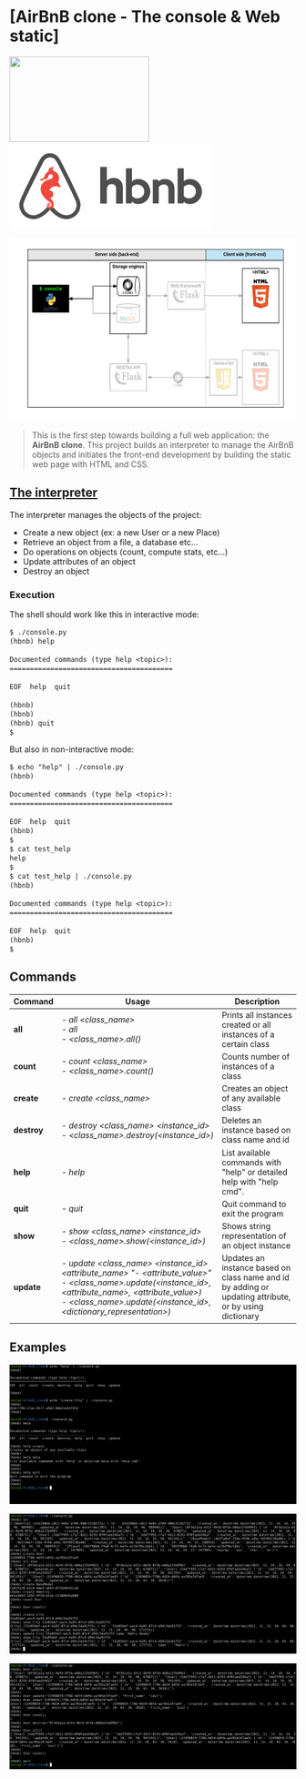 # [AirBnB clone - The console & Web static]

<p float="left">
<img src="https://lh3.googleusercontent.com/oVJxT1yn7vwaEM8t9A5MGL6emG0j-_uqHa5H8ikWLvl6Ka-nVmUJZblqWDqPiY-S6itPLnZNgcc8rviK8AVT65l_a3zHiyctwy8=s0" width="245" height="150"/>
<img src="https://github.com/leulyk/AirBnB_clone/blob/main/images/AirBnB.png" width = "355" height = "150" />
</p>
<p>
<img src="https://github.com/leulyk/AirBnB_clone/blob/main/images/hbnb_step1.png" width="600" height = "320" />
</p>

> This is the first step towards building a full web application: the **AirBnB clone**. This project builds an interpreter to manage the AirBnB objects and initiates the front-end development by building the static web page with HTML and CSS.

## [The interpreter](https://github.com/leulyk/AirBnB_clone/blob/main/console.py)

The interpreter manages the objects of the project:

- Create a new object (ex: a new User or a new Place)
- Retrieve an object from a file, a database etc…
- Do operations on objects (count, compute stats, etc…)
- Update attributes of an object
- Destroy an object

### Execution

The shell should work like this in interactive mode:

	$ ./console.py
	(hbnb) help

	Documented commands (type help <topic>):
	========================================

	EOF  help  quit

	(hbnb)
	(hbnb)
	(hbnb) quit
	$

But also in non-interactive mode:

	$ echo "help" | ./console.py
	(hbnb)

	Documented commands (type help <topic>):
	========================================	

	EOF  help  quit
	(hbnb)
	$
	$ cat test_help
	help
	$
	$ cat test_help | ./console.py
	(hbnb)

	Documented commands (type help <topic>):
	========================================	

	EOF  help  quit
	(hbnb)
	$

## Commands 
| Command | Usage | Description |
| ------- | ----- | ----------- |
| **all** | *- all <class_name>* <br/> *- all* <br/> *- <class_name>.all()* | Prints all instances created or all instances of a certain class |
| **count** | *- count <class_name>* <br/> *- <class_name>.count()* | Counts number of instances of a class | 
| **create** | *- create <class_name>* | Creates an object of any available class |
| **destroy** | *- destroy <class_name> <instance_id>* <br/> *- <class_name>.destroy(<instance_id>)* | Deletes an instance based on class name and id |
| **help** | *- help* | List available commands with "help" or detailed help with "help cmd". |
| **quit** | *- quit* | Quit command to exit the program |
| **show** | *- show <class_name> <instance_id>* <br/> *- <class_name>.show(<instance_id>)* | Shows string representation of an object instance |
| **update** | *- update <class_name> <instance_id> <attribute_name> "- <attribute_value>"* <br/> *- <class_name>.update(<instance_id>, <attribute_name>, <attribute_value>)* <br/> *- <class_name>.update(<instance_id>, <dictionary_representation>)* | Updates an instance based on class name and id by adding or updating attribute, or by using dictionary |

## Examples

<p>
<img src="https://github.com/leulyk/AirBnB_clone/blob/main/images/example_1.png" />
</p>
<p>
<img src="https://github.com/leulyk/AirBnB_clone/blob/main/images/example_2.png" />
</p>
<p>
<img src="https://github.com/leulyk/AirBnB_clone/blob/main/images/example_3.png" />
</p>
